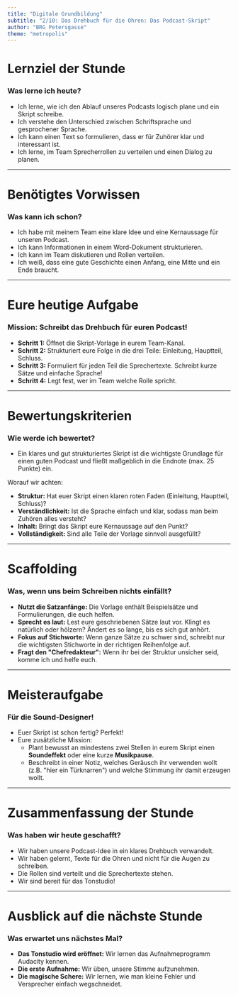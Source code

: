 ```yaml
---
title: "Digitale Grundbildung"
subtitle: "2/10: Das Drehbuch für die Ohren: Das Podcast-Skript"
author: "BRG Petersgasse"
theme: "metropolis"
---
```


# Lernziel der Stunde

### Was lerne ich heute?

*   Ich lerne, wie ich den Ablauf unseres Podcasts logisch plane und ein Skript schreibe.
*   Ich verstehe den Unterschied zwischen Schriftsprache und gesprochener Sprache.
*   Ich kann einen Text so formulieren, dass er für Zuhörer klar und interessant ist.
*   Ich lerne, im Team Sprecherrollen zu verteilen und einen Dialog zu planen.

---

# Benötigtes Vorwissen

### Was kann ich schon?

*   Ich habe mit meinem Team eine klare Idee und eine Kernaussage für unseren Podcast.
*   Ich kann Informationen in einem Word-Dokument strukturieren.
*   Ich kann im Team diskutieren und Rollen verteilen.
*   Ich weiß, dass eine gute Geschichte einen Anfang, eine Mitte und ein Ende braucht.

---

# Eure heutige Aufgabe

### Mission: Schreibt das Drehbuch für euren Podcast!

*   **Schritt 1:** Öffnet die Skript-Vorlage in eurem Team-Kanal.
*   **Schritt 2:** Strukturiert eure Folge in die drei Teile: Einleitung, Hauptteil, Schluss.
*   **Schritt 3:** Formuliert für jeden Teil die Sprechertexte. Schreibt kurze Sätze und einfache Sprache!
*   **Schritt 4:** Legt fest, wer im Team welche Rolle spricht.

---

# Bewertungskriterien

### Wie werde ich bewertet?

*   Ein klares und gut strukturiertes Skript ist die wichtigste Grundlage für einen guten Podcast und fließt maßgeblich in die Endnote (max. 25 Punkte) ein.

Worauf wir achten:
*   **Struktur:** Hat euer Skript einen klaren roten Faden (Einleitung, Hauptteil, Schluss)?
*   **Verständlichkeit:** Ist die Sprache einfach und klar, sodass man beim Zuhören alles versteht?
*   **Inhalt:** Bringt das Skript eure Kernaussage auf den Punkt?
*   **Vollständigkeit:** Sind alle Teile der Vorlage sinnvoll ausgefüllt?

---

# Scaffolding

### Was, wenn uns beim Schreiben nichts einfällt?

*   **Nutzt die Satzanfänge:** Die Vorlage enthält Beispielsätze und Formulierungen, die euch helfen.
*   **Sprecht es laut:** Lest eure geschriebenen Sätze laut vor. Klingt es natürlich oder hölzern? Ändert es so lange, bis es sich gut anhört.
*   **Fokus auf Stichworte:** Wenn ganze Sätze zu schwer sind, schreibt nur die wichtigsten Stichworte in der richtigen Reihenfolge auf.
*   **Fragt den "Chefredakteur":** Wenn ihr bei der Struktur unsicher seid, komme ich und helfe euch.

---

# Meisteraufgabe

### Für die Sound-Designer!

*   Euer Skript ist schon fertig? Perfekt!
*   Eure zusätzliche Mission:
    *   Plant bewusst an mindestens zwei Stellen in eurem Skript einen **Soundeffekt** oder eine kurze **Musikpause**.
    *   Beschreibt in einer Notiz, welches Geräusch ihr verwenden wollt (z.B. "hier ein Türknarren") und welche Stimmung ihr damit erzeugen wollt.

---

# Zusammenfassung der Stunde

### Was haben wir heute geschafft?

*   Wir haben unsere Podcast-Idee in ein klares Drehbuch verwandelt.
*   Wir haben gelernt, Texte für die Ohren und nicht für die Augen zu schreiben.
*   Die Rollen sind verteilt und die Sprechertexte stehen.
*   Wir sind bereit für das Tonstudio!

---

# Ausblick auf die nächste Stunde

### Was erwartet uns nächstes Mal?

*   **Das Tonstudio wird eröffnet:** Wir lernen das Aufnahmeprogramm Audacity kennen.
*   **Die erste Aufnahme:** Wir üben, unsere Stimme aufzunehmen.
*   **Die magische Schere:** Wir lernen, wie man kleine Fehler und Versprecher einfach wegschneidet.


